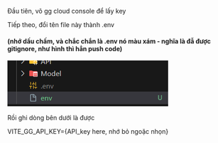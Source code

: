 Đầu tiên, vô gg cloud console để lấy key

Tiếp theo, đổi tên file này thành .env 

#### (nhớ dấu chấm, và chắc chắn là .env nó màu xám - nghĩa là đẫ được gitignore, như hình thì hẳn push code)

![alt text](image.png)

Rồi ghi dòng bên dưới là được

VITE_GG_API_KEY={API_key here, nhớ bỏ ngoặc nhọn}
